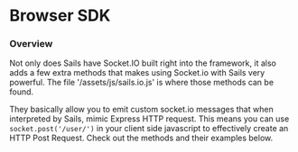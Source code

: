 # Browser SDK
### Overview
Not only does Sails have Socket.IO built right into the framework, it also adds a few extra methods that makes using Socket.io with Sails very powerful.  The file '/assets/js/sails.io.js' is where those methods can be found.

They basically allow you to emit custom socket.io messages that when interpreted by Sails, mimic Express HTTP request. This means you can use `socket.post('/user/')` in your client side javascript to effectively create an HTTP Post Request.  Check out the methods and their examples below.


<docmeta name="uniqueID" value="BrowserSDK293544">
<docmeta name="displayName" value="Browser SDK">


